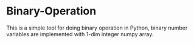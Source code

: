 # Binary-Operation
This is a simple tool for doing binary operation in Python, binary number variables are implemented with 1-dim integer numpy array.
